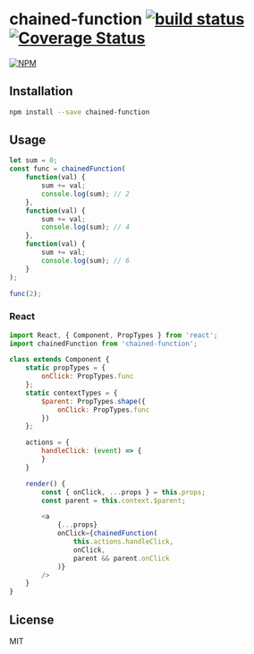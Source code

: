 # chained-function [![build status](https://travis-ci.org/cheton/chained-function.svg?branch=master)](https://travis-ci.org/cheton/chained-function) [![Coverage Status](https://coveralls.io/repos/github/cheton/chained-function/badge.svg?branch=master)](https://coveralls.io/github/cheton/chained-function?branch=master)

[![NPM](https://nodei.co/npm/chained-function.png?downloads=true&stars=true)](https://www.npmjs.com/package/chained-function)

## Installation

```bash
npm install --save chained-function
```

## Usage

```js
let sum = 0;
const func = chainedFunction(
    function(val) {
        sum += val;
        console.log(sum); // 2
    },
    function(val) {
        sum += val;
        console.log(sum); // 4
    },
    function(val) {
        sum += val;
        console.log(sum); // 6
    }
);

func(2);
```

### React

```js
import React, { Component, PropTypes } from 'react';
import chainedFunction from 'chained-function';

class extends Component {
    static propTypes = {
        onClick: PropTypes.func
    };
    static contextTypes = {
        $parent: PropTypes.shape({
            onClick: PropTypes.func
        })
    };

    actions = {
        handleClick: (event) => {
        }
    }

    render() {
        const { onClick, ...props } = this.props;
        const parent = this.context.$parent;

        <a
            {...props}
            onClick={chainedFunction(
                this.actions.handleClick,
                onClick,
                parent && parent.onClick
            )}
        />
    }
}
```

## License

MIT
